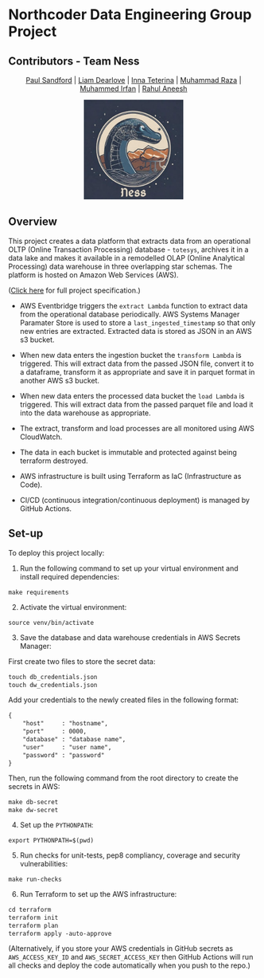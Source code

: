 # Northcoder Data Engineering Group Project

## Contributors - Team Ness

<p align="center">
 <a href="https://github.com/Sandpaul">Paul Sandford</a> | <a href="https://github.com/ldearlove">Liam Dearlove</a> | <a href="https://github.com/innateterina">Inna Teterina</a> | <a href="https://github.com/muhammad7877">Muhammad Raza</a> | <a href="https://github.com/Irfan6672">Muhammed Irfan</a> | <a href="https://github.com/KiraHeichou">Rahul Aneesh</a>
 </p>
 <p align="center"><img style="margin: auto;" src="team-logo.png" alt="Team Ness logo" width="200">
 </p>

 ## Overview

 This project creates a data platform that extracts data from an operational OLTP (Online Transaction Processing) database - `totesys`, archives it in a data lake and makes it available in a remodelled OLAP (Online Analytical Processing) data warehouse in three overlapping star schemas. The platform is hosted on Amazon Web Services (AWS). 

 ([Click here](https://github.com/northcoders/de-project-specification) for full project specification.)

 - AWS Eventbridge triggers the `extract Lambda` function to extract data from the operational database periodically. AWS Systems Manager Paramater Store is used to store a `last_ingested_timestamp` so that only new entries are extracted. Extracted data is stored as JSON in an AWS s3 bucket.

 - When new data enters the ingestion bucket the `transform Lambda` is triggered. This will extract data from the passed JSON file, convert it to a dataframe, transform it as appropriate and save it in parquet format in another AWS s3 bucket.

 - When new data enters the processed data bucket the `load Lambda` is triggered. This will extract data from the passed parquet file and load it into the data warehouse as appropriate.

 - The extract, transform and load processes are all monitored using AWS CloudWatch.
 
 - The data in each bucket is immutable and protected against being terraform destroyed.

 - AWS infrastructure is built using Terraform as IaC (Infrastructure as Code).

 - CI/CD (continuous integration/continuous deployment) is managed by GitHub Actions.

## Set-up

To deploy this project locally:

1. Run the following command to set up your virtual environment and install required dependencies:

```
make requirements
```

2. Activate the virtual environment:

```
source venv/bin/activate
```

3. Save the database and data warehouse credentials in AWS Secrets Manager:

First create two files to store the secret data:
```
touch db_credentials.json
touch dw_credentials.json
```

Add your credentials to the newly created files in the following format:

```
{ 
    "host"     : "hostname",
    "port"     : 0000,
    "database" : "database name",
    "user"     : "user name",
    "password" : "password"
}
```

Then, run the following command from the root directory to create the secrets in AWS:

```
make db-secret
make dw-secret
```

4. Set up the `PYTHONPATH`:

```
export PYTHONPATH=$(pwd)
```

5. Run checks for unit-tests, pep8 compliancy, coverage and security vulnerabilities:

```
make run-checks
```

6. Run Terraform to set up the AWS infrastructure:

```
cd terraform
terraform init
terraform plan
terraform apply -auto-approve
```

(Alternatively, if you store your AWS credentials in GitHub secrets as `AWS_ACCESS_KEY_ID` and `AWS_SECRET_ACCESS_KEY` then GitHub Actions will run all checks and deploy the code automatically when you push to the repo.)